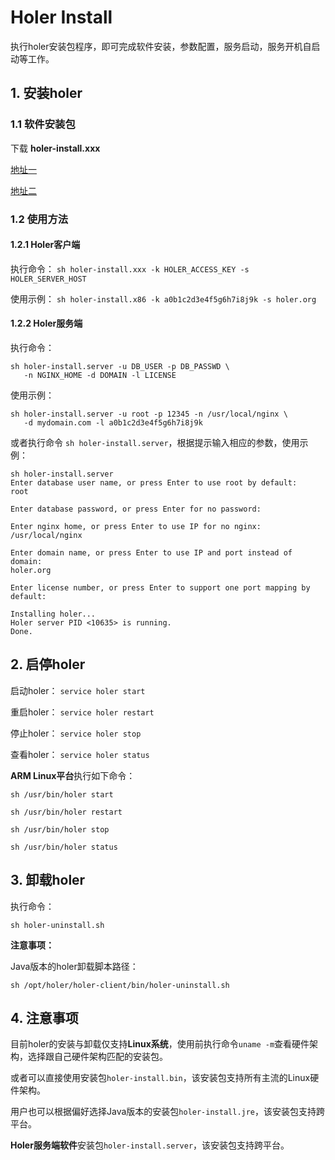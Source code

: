 # Holer Install

执行holer安装包程序，即可完成软件安装，参数配置，服务启动，服务开机自启动等工作。

## 1. 安装holer

### 1.1 软件安装包

下载 **holer-install.xxx**

[地址一](https://github.com/wisdom-projects/holer-install/releases)

[地址二](https://pan.baidu.com/s/1APDAaaaQxTa71IR2hDjIaA#list/path=%2Fsharelink2808252679-1014620033513253%2Fholer%2Fholer-client%2Finstall&parentPath=%2Fsharelink2808252679-1014620033513253)

### 1.2 使用方法

#### 1.2.1 Holer客户端
执行命令： `sh holer-install.xxx -k HOLER_ACCESS_KEY -s HOLER_SERVER_HOST`

使用示例：
`sh holer-install.x86 -k a0b1c2d3e4f5g6h7i8j9k -s holer.org`

#### 1.2.2 Holer服务端
执行命令：
```
sh holer-install.server -u DB_USER -p DB_PASSWD \
   -n NGINX_HOME -d DOMAIN -l LICENSE
```

使用示例：
```
sh holer-install.server -u root -p 12345 -n /usr/local/nginx \
   -d mydomain.com -l a0b1c2d3e4f5g6h7i8j9k
```

或者执行命令 `sh holer-install.server`，根据提示输入相应的参数，使用示例：
```
sh holer-install.server
Enter database user name, or press Enter to use root by default:
root

Enter database password, or press Enter for no password:

Enter nginx home, or press Enter to use IP for no nginx:
/usr/local/nginx

Enter domain name, or press Enter to use IP and port instead of domain:
holer.org

Enter license number, or press Enter to support one port mapping by default:

Installing holer...
Holer server PID <10635> is running.
Done.
```

## 2. 启停holer
启动holer：
`service holer start`

重启holer：
`service holer restart`

停止holer：
`service holer stop`

查看holer：
`service holer status`

**ARM Linux平台**执行如下命令：

`sh /usr/bin/holer start`

`sh /usr/bin/holer restart`

`sh /usr/bin/holer stop`

`sh /usr/bin/holer status`

## 3. 卸载holer
执行命令：

`sh holer-uninstall.sh`

**注意事项：**

Java版本的holer卸载脚本路径：

`sh /opt/holer/holer-client/bin/holer-uninstall.sh`

## 4. 注意事项
目前holer的安装与卸载仅支持**Linux系统**，使用前执行命令`uname -m`查看硬件架构，选择跟自己硬件架构匹配的安装包。

或者可以直接使用安装包`holer-install.bin`，该安装包支持所有主流的Linux硬件架构。

用户也可以根据偏好选择Java版本的安装包`holer-install.jre`，该安装包支持跨平台。

**Holer服务端软件**安装包`holer-install.server`，该安装包支持跨平台。

